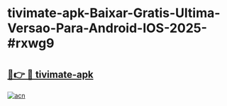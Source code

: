 # tivimate-apk-Baixar-Gratis-Ultima-Versao-Para-Android-IOS-2025-#rxwg9

# <h2><a href="https://ainizakaria.my?title=tivimate-apk&ref=24M">🔗👉 🔴 tivimate-apk</a></h2>

[![acn](https://github.com/user-attachments/assets/0f9c940e-d8b0-45ae-aac7-cd30a18b3e1c)](https://ainizakaria.my?title=tivimate-apk&ref=24M)

